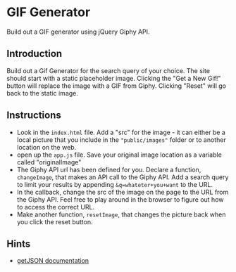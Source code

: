 # GIF Generator

Build out a GIF generator using jQuery Giphy API. 

## Introduction

Build out a Gif Generator for the search query of your choice. The site should start with a static placeholder image. Clicking the "Get a New Gif!" button will replace the image with a GIF from Giphy. Clicking "Reset" will go back to the static image. 

## Instructions
+ Look in the `index.html` file. Add a "src" for the image - it can either be a local picture that you include in the `"public/images"` folder or to another location on the web.
+ open up the `app.js` file. Save your original image location as a variable called "originalImage"
+ The Giphy API url has been defined for you. Declare a function, `changeImage`, that makes an API call to the Giphy API. Add a search query to limit your results by appending `&q=whateter+you+want` to the URL. 
+ In the callback, change the src of the image on the page to the URL from the Giphy API. Feel free to play around in the browser to figure out how to access the correct URL. 
+ Make another function, `resetImage`, that changes the picture back when you click the reset button. 


## Hints
+ [getJSON documentation](http://api.jquery.com/jquery.getjson/)
